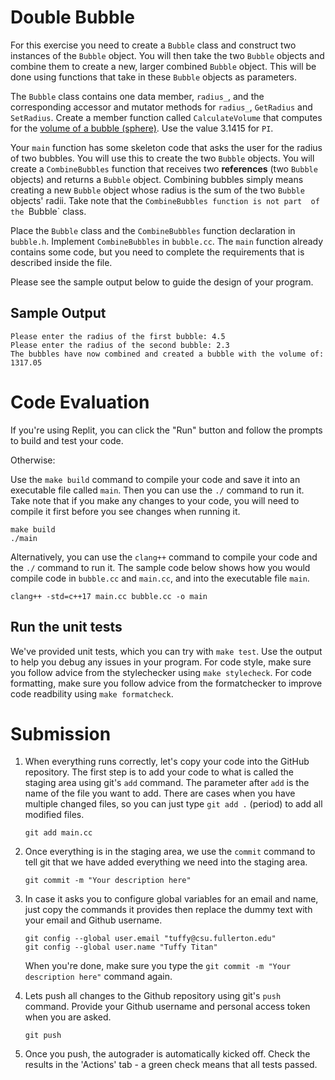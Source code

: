 
# Double Bubble
For this exercise you need to create a `Bubble` class and construct two instances of the `Bubble` object. You will then take the two `Bubble` objects and combine them to create a new, larger combined `Bubble` object. This will be done using functions that take in these `Bubble` objects as parameters.

The `Bubble` class contains one data member, `radius_`, and the corresponding accessor and mutator methods for `radius_`, ``GetRadius`` and ``SetRadius``. Create a member function called `CalculateVolume` that computes for the [volume of a bubble (sphere)](https://en.wikipedia.org/wiki/Sphere#Enclosed_volume). Use the value 3.1415 for `PI`.

Your `main` function has some skeleton code that asks the user for the radius of two bubbles. You will use this to create the two `Bubble` objects. You will create a `CombineBubbles` function that receives two **references** (two `Bubble` objects) and returns a `Bubble` object. Combining bubbles simply means creating a new `Bubble` object whose radius is the sum of the two `Bubble` objects' radii. Take note that the `CombineBubbles function is not part  of the `Bubble` class.

Place the `Bubble` class and the `CombineBubbles` function declaration in `bubble.h`. Implement `CombineBubbles` in `bubble.cc`. The `main` function already contains some code, but you need to complete the requirements that is described inside the file.

Please see the sample output below to guide the design of your program.

## Sample Output
```
Please enter the radius of the first bubble: 4.5
Please enter the radius of the second bubble: 2.3
The bubbles have now combined and created a bubble with the volume of: 1317.05
```

# Code Evaluation

If you're using Replit, you can click the "Run" button and follow the prompts to build and test your code.

Otherwise:

Use the `make build` command to compile your code and save it into an executable file called `main`.
Then you can use the `./` command to run it. Take note that if you make any changes to your code, you will need to compile it first before you see changes when running it.

```
make build
./main
```

Alternatively, you can use the `clang++` command to compile your code and the `./` command to run it. 
The sample code below shows how you would compile code in `bubble.cc` and `main.cc`, and into the executable file `main`. 

```
clang++ -std=c++17 main.cc bubble.cc -o main
```


## Run the unit tests

We've provided unit tests, which you can try with ``make test``. Use the output to help you debug any issues in your program.
For code style, make sure you follow advice from the stylechecker using ``make stylecheck``.
For code formatting, make sure you follow advice from the formatchecker to improve code readbility using ``make formatcheck``.

# Submission
1. When everything runs correctly,  let's copy your code into the GitHub repository. The first step is to add your code to what is called the staging area using git's `add` command. The parameter after `add` is the name of the file you want to add. There are cases when you have multiple changed files, so you can just type `git add .` (period) to add all modified files.

    ```
    git add main.cc
    ```
1. Once everything is in the staging area, we use the `commit` command to tell git that we have added everything we need into the staging area.

    ```
    git commit -m "Your description here"
    ```
1. In case it asks you  to configure global variables for an email and name, just copy the commands it provides then replace the dummy text with your email and Github username.

    ```
    git config --global user.email "tuffy@csu.fullerton.edu"
    git config --global user.name "Tuffy Titan"
    ```
    When you're done, make sure you type the `git commit -m "Your description here"` command again.    
1. Lets push all changes to the Github repository using git's `push` command. Provide your Github username and personal access token when you are asked.

    ```
    git push
    ```
1. Once you push, the autograder is automatically kicked off. Check the results in the 'Actions' tab - a green check means that all tests passed.
